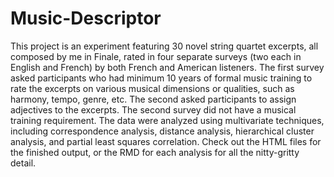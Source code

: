 # Music-Descriptor

This project is an experiment featuring 30 novel string quartet excerpts, all composed by me in Finale, rated in four separate surveys (two each in English and French) by both French and American listeners. The first survey asked participants who had minimum 10 years of formal music training to rate the excerpts on various musical dimensions or qualities, such as harmony, tempo, genre, etc. The second asked participants to assign adjectives to the excerpts. The second survey did not have a musical training requirement. 
The data were analyzed using multivariate techniques, including correspondence analysis, distance analysis, hierarchical cluster analysis, and partial least squares correlation. Check out the HTML files for the finished output, or the RMD for each analysis for all the nitty-gritty detail. 
